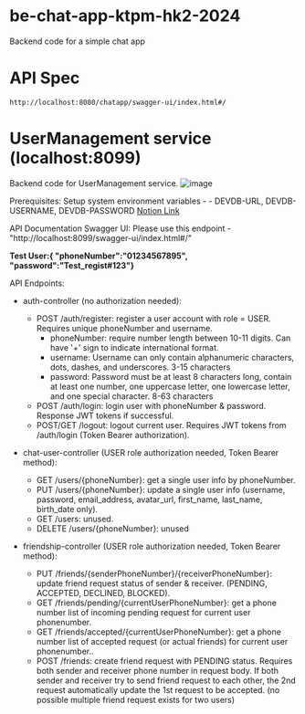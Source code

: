 # be-chat-app-ktpm-hk2-2024
Backend code for a simple chat app

# API Spec
`http://localhost:8080/chatapp/swagger-ui/index.html#/`

# UserManagement service (localhost:8099)
Backend code for UserManagement service.
![image](https://github.com/Sunfl4wer/be-chat-app-ktpm-hk2-2024/assets/129239083/4a5ad888-7ceb-4e51-891a-2b1cb57238d9)

Prerequisites: Setup system environment variables - - DEVDB-URL, DEVDB-USERNAME, DEVDB-PASSWORD [Notion Link](https://www.notion.so/Development-Environment-423deb424f8944ce820da5a931132039#001129668dd242b68977a64b5949731c)

API Documentation Swagger UI: Please use this endpoint - "http://localhost:8099/swagger-ui/index.html#/"

**Test User:{    "phoneNumber":"01234567895",    "password":"Test_regist#123"}**

API Endpoints:
- auth-controller (no authorization needed):
  + POST /auth/register: register a user account with role = USER. Requires unique phoneNumber and username.
    - phoneNumber: require number length between 10-11 digits. Can have '+' sign to indicate international format.
    - username: Username can only contain alphanumeric characters, dots, dashes, and underscores. 3-15 characters
    - password: Password must be at least 8 characters long, contain at least one number, one uppercase letter, one lowercase letter, and one special character. 8-63 characters
  + POST /auth/login: login user with phoneNumber & password. Response JWT tokens if successful.
  + POST/GET /logout: logout current user. Requires JWT tokens from /auth/login (Token Bearer authorization).

- chat-user-controller (USER role authorization needed, Token Bearer method):
  + GET /users/{phoneNumber}: get a single user info by phoneNumber.
  + PUT /users/{phoneNumber}: update a single user info (username, password, email_address, avatar_url, first_name, last_name, birth_date only).
  + GET /users: unused.
  + DELETE /users/{phoneNumber}: unused
 
- friendship-controller (USER role authorization needed, Token Bearer method):
  + PUT /friends/{senderPhoneNumber}/{receiverPhoneNumber}: update friend request status of sender & receiver. (PENDING, ACCEPTED, DECLINED, BLOCKED).
  + GET /friends/pending/{currentUserPhoneNumber}: get a phone number list of incoming pending request for current user phonenumber.
  + GET /friends/accepted/{currentUserPhoneNumber}: get a phone number list of accepted request (or actual friends) for current user phonenumber..
  + POST /friends: create friend request with PENDING status. Requires both sender and receiver phone number in request body. If both sender and receiver try to send friend request to each other, the 2nd request automatically update the 1st request to be accepted. (no possible multiple friend request exists for two users)
